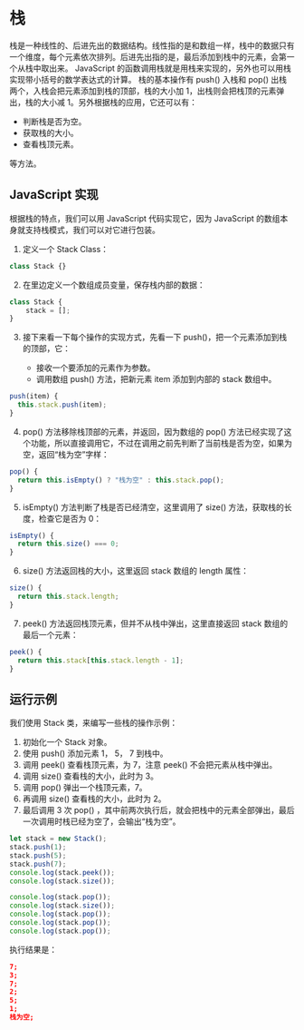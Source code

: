 # 栈

栈是一种线性的、后进先出的数据结构。线性指的是和数组一样，栈中的数据只有一个维度，每个元素依次排列。后进先出指的是，最后添加到栈中的元素，会第一个从栈中取出来。 JavaScript 的函数调用栈就是用栈来实现的，另外也可以用栈实现带小括号的数学表达式的计算。 栈的基本操作有 push() 入栈和 pop() 出栈两个，入栈会把元素添加到栈的顶部，栈的大小加 1，出栈则会把栈顶的元素弹出，栈的大小减 1。另外根据栈的应用，它还可以有：

- 判断栈是否为空。
- 获取栈的大小。
- 查看栈顶元素。

等方法。

## JavaScript 实现

根据栈的特点，我们可以用 JavaScript 代码实现它，因为 JavaScript 的数组本身就支持栈模式，我们可以对它进行包装。

1. 定义一个 Stack Class：

```javascript
class Stack {}
```

2. 在里边定义一个数组成员变量，保存栈内部的数据：

```javascript
class Stack {
	stack = [];
}
```

3. 接下来看一下每个操作的实现方式，先看一下 push()，把一个元素添加到栈的顶部，它：

   - 接收一个要添加的元素作为参数。
   - 调用数组 push() 方法，把新元素 item 添加到内部的 stack 数组中。

```javascript
push(item) {
  this.stack.push(item);
}
```

4. pop() 方法移除栈顶部的元素，并返回，因为数组的 pop() 方法已经实现了这个功能，所以直接调用它，不过在调用之前先判断了当前栈是否为空，如果为空，返回“栈为空”字样：

```javascript
pop() {
  return this.isEmpty() ? "栈为空" : this.stack.pop();
}
```

5. isEmpty() 方法判断了栈是否已经清空，这里调用了 size() 方法，获取栈的长度，检查它是否为 0：

```javascript
isEmpty() {
  return this.size() === 0;
}
```

6. size() 方法返回栈的大小，这里返回 stack 数组的 length 属性：

```javascript
size() {
  return this.stack.length;
}
```

7. peek() 方法返回栈顶元素，但并不从栈中弹出，这里直接返回 stack 数组的最后一个元素：

```javascript
peek() {
  return this.stack[this.stack.length - 1];
}
```

## 运行示例

我们使用 Stack 类，来编写一些栈的操作示例：

1. 初始化一个 Stack 对象。
2. 使用 push() 添加元素 1， 5， 7 到栈中。
3. 调用 peek() 查看栈顶元素，为 7，注意 peek() 不会把元素从栈中弹出。
4. 调用 size() 查看栈的大小，此时为 3。
5. 调用 pop() 弹出一个栈顶元素，7。
6. 再调用 size() 查看栈的大小，此时为 2。
7. 最后调用 3 次 pop() ，其中前两次执行后，就会把栈中的元素全部弹出，最后一次调用时栈已经为空了，会输出“栈为空”。

```javascript
let stack = new Stack();
stack.push(1);
stack.push(5);
stack.push(7);
console.log(stack.peek());
console.log(stack.size());

console.log(stack.pop());
console.log(stack.size());
console.log(stack.pop());
console.log(stack.pop());
console.log(stack.pop());
```

执行结果是：

```json
7;
3;
7;
2;
5;
1;
栈为空;
```
